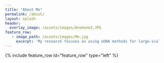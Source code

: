```yaml
---
title: "About Me"
permalink: /about/
layout: splash
header:
  overlay_image: /assets/images/Anemone3.JPG
feature_row:
   - image_path: /assets/images/Me.jpg
     excerpt: 'My research focuses on using eDNA methods for large-scale community genetic studies. I recieved my B.S. in Marine Biology and minor in Environmental Systems and Societies from the University of California, Los Angeles in 2018. After undergrad I interned as an Oregon Sea Grant Scholar with the Oregon Department of Fish and Wildlife Marine Reserves. There I studied the recovery from sea star wasting disease in the intertidal.'  
---
```

{% include feature_row id="feature_row" type="left" %}


